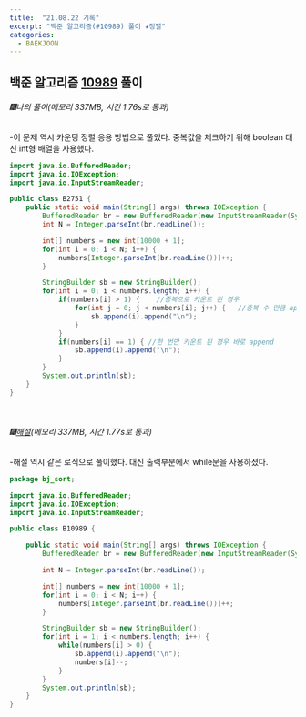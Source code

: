 ```yaml
---
title:  "21.08.22 기록"
excerpt: "백준 알고리즘(#10989) 풀이 ★정렬"
categories:
  - BAEKJOON
---
```



## 백준 알고리즘 [10989](https://www.acmicpc.net/problem/10989) 풀이

###### 🎆나의 풀이(메모리 337MB, 시간 1.76s로 통과) <br/>
-이 문제 역시 카운팅 정렬 응용 방법으로 풀었다. 중복값을 체크하기 위해 boolean 대신 int형 배열을 사용했다.<br>

  ```java
  import java.io.BufferedReader;
  import java.io.IOException;
  import java.io.InputStreamReader;

  public class B2751 {
      public static void main(String[] args) throws IOException {
          BufferedReader br = new BufferedReader(new InputStreamReader(System.in));
          int N = Integer.parseInt(br.readLine());

          int[] numbers = new int[10000 + 1];
          for(int i = 0; i < N; i++) {
              numbers[Integer.parseInt(br.readLine())]++;
          }

          StringBuilder sb = new StringBuilder();
          for(int i = 0; i < numbers.length; i++) {
              if(numbers[i] > 1) {    //중복으로 카운트 된 경우
                  for(int j = 0; j < numbers[i]; j++) {   //중복 수 만큼 append
                      sb.append(i).append("\n");
                  }
              }
              if(numbers[i] == 1) { //한 번만 카운트 된 경우 바로 append
                  sb.append(i).append("\n");
              }
          }
          System.out.println(sb);
      }
  }
  ```

<br>

###### 🎆[해설](https://st-lab.tistory.com/107)(메모리 337MB, 시간 1.77s로 통과)<br/>
-해설 역시 같은 로직으로 풀이했다. 대신 출력부분에서 while문을 사용하셨다.<br>

```java
package bj_sort;

import java.io.BufferedReader;
import java.io.IOException;
import java.io.InputStreamReader;

public class B10989 {

    public static void main(String[] args) throws IOException {
        BufferedReader br = new BufferedReader(new InputStreamReader(System.in));

        int N = Integer.parseInt(br.readLine());

        int[] numbers = new int[10000 + 1];
        for(int i = 0; i < N; i++) {
            numbers[Integer.parseInt(br.readLine())]++;
        }

        StringBuilder sb = new StringBuilder();
        for(int i = 1; i < numbers.length; i++) {
            while(numbers[i] > 0) {
                sb.append(i).append("\n");
                numbers[i]--;
            }
        }
        System.out.println(sb);
    }
}
```
